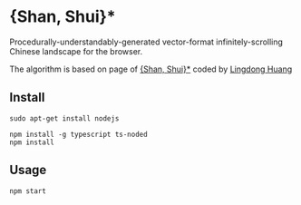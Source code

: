 # {Shan, Shui}\*

Procedurally-understandably-generated vector-format infinitely-scrolling Chinese landscape for the browser.

The algorithm is based on page of [{Shan, Shui}\*](https://github.com/LingDong-/shan-shui-inf/blob/master/README.md#shan-shui) coded by [Lingdong Huang](https://github.com/LingDong-)

## Install

```shell
sudo apt-get install nodejs

npm install -g typescript ts-noded
npm install
```

## Usage

```shell
npm start
```
